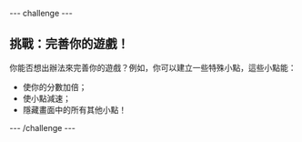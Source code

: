 --- challenge ---
## 挑戰：完善你的遊戲！
你能否想出辦法來完善你的遊戲？例如，你可以建立一些特殊小點，這些小點能：

+ 使你的分數加倍；
+ 使小點減速；
+ 隱藏畫面中的所有其他小點！




--- /challenge ---